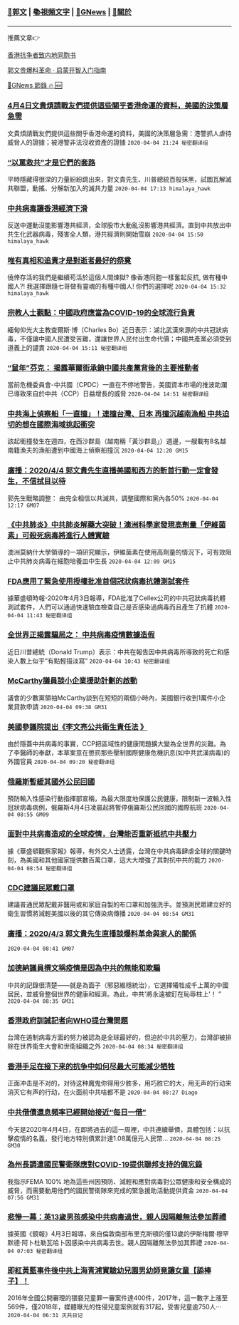 ###  [:eagle:郭文](https://github.com/ourhimalayas/txt) | [:books:視頻文字](https://github.com/ourhimalayas/txt/blob/master/content/README.md) | [:newspaper:GNews](https://github.com/ourhimalayas/txt/blob/master/content/gnews/README.md) | [:pray:關於](https://github.com/ourhimalayas/home/tree/master/about)
---

推薦文章:point_right:

[香港抗争者致内地同胞书](https://github.com/ourhimalayas/news/blob/master/2019/08/a_letter_from_the_hong_kong_people.md)

[郭文贵爆料革命 · 启蒙开智入门指南](https://github.com/ourhimalayas/txt/issues/1)

[:newspaper:GNews 節錄 :fire: :new:](https://github.com/ourhimalayas/txt/blob/master/content/gnews/README.md) 



### [4月4日文貴煩請戰友們提供這些關乎香港命運的資料，美國的決策層急需](/content/gnews/1/README.md)

文貴煩請戰友們提供這些關乎香港命運的資料，美國的決策層急需：港警抓人虐待威脅人的證據；被港警非法沒收資產的證據  `2020-04-04 21:24 秘密翻译组`

### [“以罵救共”才是它們的套路](/content/gnews/2/README.md)

平時隱藏得很深的力量紛紛跳出來，對文貴先生、川普總統百般抹黑，試圖瓦解滅共聯盟，動搖、分解新加入的滅共力量  `2020-04-04 17:13 himalaya_hawk`

### [中共病毒讓香港經濟下滑](/content/gnews/3/README.md)

反送中運動沒能影響港共經濟，全球股市大動亂沒影響港共經濟。直到中共放出中共生化武器病毒，殘害全人類，港共經濟則開始雪崩  `2020-04-04 15:50 himalaya_hawk`

### [唯有真相和追責才是對逝者最好的祭奠](/content/gnews/4/README.md)

僥倖存活的我們是繼續苟活於這個人間煉獄? 像香港同胞一樣奮起反抗, 做有種中國人?! 我選擇跟隨七哥做有靈魂的有種中國人! 你們的選擇呢  `2020-04-04 15:32 himalaya_hawk`

### [宗教人士觀點：中國政府應當為COVID-19的全球流行負責](/content/gnews/5/README.md)

緬甸仰光大主教查爾斯·博（Charles Bo）近日表示：湖北武漢來源的中共冠狀病毒，不僅讓中國人民遭受苦難，還讓世界人民付出生命代價；中國共產黨必須受到道義上的譴責  `2020-04-04 15:11 秘密翻译组`

### [“鼠年”芬克： 揭露華爾街承銷中國共產黨背後的主要推動者](/content/gnews/6/README.md)

當前危機委員會-中共國（CPDC）一直在不停地警告，美國資本市場的推波助瀾已導致來自於中共（CCP）日益增長的威脅  `2020-04-04 14:51 秘密翻译组`

### [中共海上偵察船「一直撞」！連撞台灣、日本 再撞沉越南漁船 中共迫切的想在國際海域挑起衝突](/content/gnews/7/README.md)

該起衝撞發生在週四，在西沙群島（越南稱「黃沙群島」）週邊，一艘載有8名越南籍漁夫的漁船遭到中國海上偵察船撞沉  `2020-04-04 12:20 GM15`

### [廣播：2020/4/4 郭文貴先生直播美國和西方的斬首行動一定會發生，不信拭目以待](/content/gnews/8/README.md)

郭先生戰略調整： 由完全相信以共滅共，調整國際和黨內各50%  `2020-04-04 12:17 GM07`

### [《中共肺炎》中共肺炎解藥大突破！澳洲科學家發現高劑量「伊維菌素」可殺死病毒將進行人體實驗](/content/gnews/9/README.md)

澳洲莫納什大學領導的一項研究顯示，伊維菌素在使用高劑量的情況下，可有效阻止中共肺炎病毒在細胞培養皿中生長  `2020-04-04 12:09 GM15`

### [FDA應用了緊急使用授權批准首個冠狀病毒抗體測試套件](/content/gnews/10/README.md)

據華盛頓時報-2020年4月3日報導，FDA批准了Cellex公司的中共冠狀病毒抗體測試套件，人們可以通過快速驗血檢查自己是否感染過病毒而且產生了抗體  `2020-04-04 11:43 秘密翻译组`

### [全世界正揭露騙局之： 中共病毒疫情數據造假](/content/gnews/11/README.md)

近日川普總統（Donald Trump）表示：中共在報告因中共病毒所導致的死亡和感染人數上似乎“有點輕描淡寫”  `2020-04-04 10:43 秘密翻译组`

### [McCarthy議員談小企業援助計劃的啟動](/content/gnews/12/README.md)

議會的少數黨領袖McCarthy談到在短短的兩個小時內，美國銀行收到1萬件小企業貸款申請  `2020-04-04 09:38 GM31`

### [美國參議院提出《李文亮公共衛生責任法 》](/content/gnews/13/README.md)

由於隱蓋中共病毒的事實，CCP把區域性的健康問題擴大變為全世界的災難。為了李醫師的奉獻，本草案意在懲罰那些壓制國際健康危機訊息(如中共武漢病毒)的外國官員  `2020-04-04 09:20 秘密翻译组`

### [俄羅斯暫緩其國外公民回國](/content/gnews/14/README.md)

預防輸入性感染行動指揮部宣稱，為最大限度地保護公民健康，限制新一波輸入性冠狀病毒病例，俄羅斯4月4日凌晨起將暫停俄羅斯公民回國的國際航班  `2020-04-04 08:55 GM09`

### [面對中共病毒造成的全球疫情，台灣能否重新抵抗中共壓力](/content/gnews/15/README.md)

據《華盛頓觀察家報》報導，有外交人士透露，台灣在中共病毒肆虐全球的關鍵時刻，為美國和其他國家提供數百萬口罩，這大大增強了其對抗中共的能力  `2020-04-04 08:54 秘密翻译组`

### [CDC建議民眾戴口罩](/content/gnews/16/README.md)

建議普通民眾配戴非醫用或和家庭自製的布口罩和加強洗手。並預測民眾建立好的衛生習慣將減輕美國以後的其它傳染病傳播  `2020-04-04 08:54 GM31`

### [廣播：2020/4/3 郭文貴先生直播談爆料革命與家人的關係](/content/gnews/17/README.md)

 `2020-04-04 08:41 GM07`

### [加德納議員撰文稱疫情是因為中共的無能和欺騙](/content/gnews/18/README.md)

中共的記錄很清楚——就是為面子（邪惡維穩統治），它選擇犧牲成千上萬的中國居民，並威脅整個世界的健康和經濟。為此，中共&#039;將永遠被釘在恥辱柱上&#039;！ ”  `2020-04-04 08:35 GM31`

### [香港政府訓誡記者向WHO提台灣問題](/content/gnews/19/README.md)

台灣在遏制病毒方面的努力被認為是全球最好的，但迫於中共的壓力，台灣卻被排除在世界衛生大會和世衛組織之外  `2020-04-04 08:34 秘密翻译组`

### [香港手足在接下来的抗争中如何尽最大可能减少牺牲](/content/gnews/20/README.md)

正面冲击是不对的，对待这种魔鬼你得用少胜多，用巧胜它的大，用无声的行动来消灭它有声的行动，在火面前中共啥都不是  `2020-04-04 08:27 Diago`

### [中共借債還息頻率已經開始接近“每日一借”](/content/gnews/21/README.md)

今天是2020年4月4日，在即將過去的這一周裡，中共連續舉債，具體包括：以抗擊疫情的名義，發行地方特別債累計達1.08萬億元人民幣...  `2020-04-04 08:25 GM30`

### [為州長調遣國民警衛隊應對COVID-19提供聯邦支持的備忘錄](/content/gnews/22/README.md)

我指示FEMA 100% 地為這些州因預防、減輕和應對病毒對公眾健康和安全構成的威脅，而需要動用他們的國民警衛隊來完成的緊急援助活動提供資金  `2020-04-04 07:56 GM31`

### [悲慘一幕：英13歲男孩感染中共病毒過世，親人因隔離無法參加葬禮](/content/gnews/23/README.md)

據英國《鏡報》4月3日報導，來自倫敦南部布里克斯頓的僅13歲的伊斯梅爾·穆罕默德·阿卜杜勒瓦哈卜因感染中共病毒去世。親人因隔離無法參加其葬禮  `2020-04-04 07:03 秘密翻译组`

### [即紅黃藍事件後中共上海青浦實驗幼兒園男幼師竟讓女童【舔棒子】！](/content/gnews/24/README.md)

2016年全國公開審理的猥褻兒童罪一審案件達400件，2017年，這一數字上漲至569件，僅2018年，媒體曝光的性侵兒童案例就有317起，受害兒童逾750人···  `2020-04-04 06:31 灭共日记`

